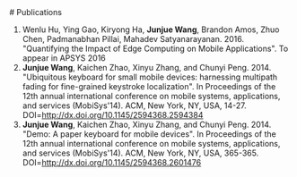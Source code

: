 <section class="thirteen columns" markdown="1">
# Publications

1. Wenlu Hu, Ying Gao, Kiryong Ha, **Junjue Wang**, Brandon Amos, Zhuo Chen, Padmanabhan Pillai, Mahadev Satyanarayanan. 2016. "Quantifying the Impact of Edge Computing on Mobile Applications". To appear in APSYS 2016
2. **Junjue Wang**, Kaichen Zhao, Xinyu Zhang, and Chunyi Peng. 2014. "Ubiquitous keyboard for small mobile devices: harnessing multipath fading for fine-grained keystroke localization". In Proceedings of the 12th annual international conference on mobile systems, applications, and services (MobiSys'14). ACM, New York, NY, USA, 14-27. DOI=http://dx.doi.org/10.1145/2594368.2594384
3. **Junjue Wang**, Kaichen Zhao, Xinyu Zhang, and Chunyi Peng. 2014. "Demo: A paper keyboard for mobile devices". In Proceedings of the 12th annual international conference on mobile systems, applications, and services (MobiSys'14). ACM, New York, NY, USA, 365-365. DOI=http://dx.doi.org/10.1145/2594368.2601476
</section>